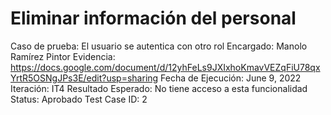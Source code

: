 # Eliminar información del personal

Caso de prueba: El usuario se autentica con otro rol
Encargado: Manolo Ramírez Pintor
Evidencia: https://docs.google.com/document/d/12yhFeLs9JXIxhoKmavVEZqFiU78qxYrtR5OSNgJPs3E/edit?usp=sharing
Fecha de Ejecución: June 9, 2022
Iteración: IT4
Resultado Esperado: No tiene acceso a esta funcionalidad
Status: Aprobado
Test Case ID: 2